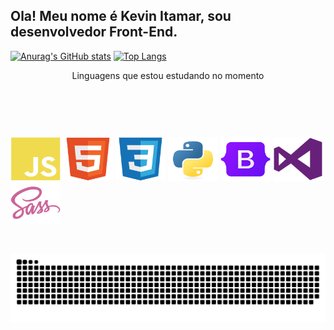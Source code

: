 ## Ola! Meu nome é Kevin Itamar, sou desenvolvedor Front-End. 

[![Anurag's GitHub stats](https://github-readme-stats.vercel.app/api?username=Kevin-itam&theme=great-gatsby)](https://github.com/anuraghazra/github-readme-stats)
[![Top Langs](https://github-readme-stats.vercel.app/api/top-langs/?username=Kevin-Itam&theme=great-gatsby&layout=compact)](https://github.com/anuraghazra/github-readme-stats)
<header>Linguagens que estou estudando no momento</header><br><br>
<div style="display: inline_block">
  <img align="center" height="70" width="80" src="https://raw.githubusercontent.com/devicons/devicon/master/icons/javascript/javascript-plain.svg">
  <img align="center" height="70" width="80" src="https://raw.githubusercontent.com/devicons/devicon/master/icons/html5/html5-original.svg">
  <img align="center" height="70" width="80" src="https://raw.githubusercontent.com/devicons/devicon/master/icons/css3/css3-original.svg">
  <img align="center" height="70" width="80" src="https://raw.githubusercontent.com/devicons/devicon/master/icons/python/python-original.svg">
  <img align="center" height="70" width="80" src="https://raw.githubusercontent.com/devicons/devicon/master/icons/bootstrap/bootstrap-original.svg">
   <img align="center" height="70" width="80" src="https://raw.githubusercontent.com/devicons/devicon/master/icons/visualstudio/visualstudio-plain.svg">
   <img align="center" height="70" width="80" src="https://raw.githubusercontent.com/devicons/devicon/master/icons/sass/sass-original.svg">
</div>

<br>

##

![Snake animation](https://github.com/Kevin-Itam/Kevin-Itam/blob/output/github-contribution-grid-snake.svg)
